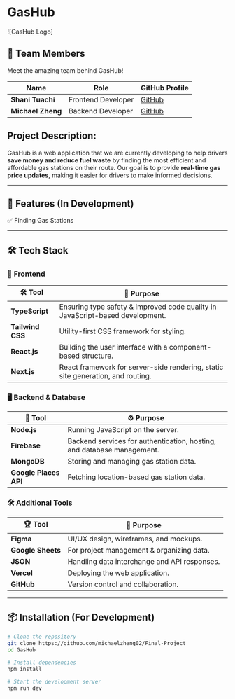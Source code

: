 #  GasHub  
![GasHub Logo]

## 👥 Team Members  

Meet the amazing team behind GasHub!  

| Name | Role | GitHub Profile |  
|------|------|---------------|  
| **Shani Tuachi** | Frontend Developer | [GitHub](https://github.com/shaninala) |  
| **Michael Zheng** | Backend Developer | [GitHub](https://github.com/michaelzheng02) |  

## Project Description: 

GasHub is a web application that we are currently developing to help drivers **save money and reduce fuel waste** by finding the most efficient and affordable gas stations on their route. Our goal is to provide **real-time gas price updates**, making it easier for drivers to make informed decisions.  

---

## 🚀 Features (In Development)  

✅ Finding Gas Stations 


---

## 🛠 Tech Stack  

### 🎨 **Frontend**  
| 🛠 Tool  | 📖 Purpose  |  
|---------|------------|  
| **TypeScript** | Ensuring type safety & improved code quality in JavaScript-based development. |  
| **Tailwind CSS** | Utility-first CSS framework for styling. |  
| **React.js** | Building the user interface with a component-based structure. |  
| **Next.js** | React framework for server-side rendering, static site generation, and routing. |  

### 🖥 **Backend & Database**  
| 💾 Tool  | ⚙️ Purpose |  
|---------|-----------|  
| **Node.js** | Running JavaScript on the server. |  
| **Firebase** | Backend services for authentication, hosting, and database management. |  
| **MongoDB** | Storing and managing gas station data. |  
| **Google Places API** | Fetching location-based gas station data. |  

### 🛠 **Additional Tools**  
| 🏆 Tool | 📝 Purpose |  
|--------|---------|  
| **Figma** | UI/UX design, wireframes, and mockups. |  
| **Google Sheets** | For project management & organizing data. |  
| **JSON** | Handling data interchange and API responses. |  
| **Vercel** | Deploying the web application. |  
| **GitHub** | Version control and collaboration. |  

---

## 📦 Installation (For Development)  

```sh
# Clone the repository
git clone https://github.com/michaelzheng02/Final-Project
cd GasHub

# Install dependencies
npm install

# Start the development server
npm run dev

